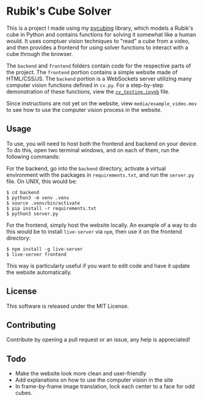# Rubik's Cube Solver

This is a project I made using my [pycubing](https://github.com/vivaansinghvi07/pycubing) library, which models a Rubik's cube in Python and contains functions for solving it somewhat like a human would. It uses comptuer vision techniques to "read" a cube from a video, and then provides a frontend for using solver functions to interact with a cube through the browser.

The `backend` and `frontend` folders contain code for the respective parts of the project. The `frontend` portion contains a simple website made of HTML/CSS/JS. The `backend` portion is a WebSockets server utilizing many computer vision functions defined in `cv.py`. For a step-by-step demonstration of these functions, view the [`cv_testing.ipynb`](https://github.com/vivaansinghvi07/rubix-cube-solver/blob/main/cv_testing.ipynb) file.

Since instructions are not yet on the website, view `media/example_video.mov` to see how to use the computer vision process in the website.

## Usage 

To use, you will need to host both the frontend and backend on your device. To do this, open two terminal windows, and on each of them, run the following commands:

For the backend, go into the `backend` directory, activate a virtual environment with the packages in `requirements.txt`, and run the `server.py` file. On UNIX, this would be: 

```
$ cd backend
$ python3 -m venv .venv
$ source .venv/bin/activate
$ pip install -r requirements.txt
$ python3 server.py 
```

For the frontend, simply host the website locally. An example of a way to do this would be to install `live-server` via `npm`, then use it on the frontend directory:

```
$ npm install -g live-server 
$ live-server frontend
```

This way is particularly useful if you want to edit code and have it update the website automatically.

## License

This software is released under the MIT License.

## Contributing

Contribute by opening a pull request or an issue, any help is appreciated!

## Todo

- Make the website look more clean and user-friendly
- Add explanations on how to use the computer vision in the site
- In frame-by-frame image translation, lock each center to a face for odd cubes.
